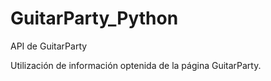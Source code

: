 # GuitarParty_Python
API de GuitarParty

Utilización de información optenida de la página GuitarParty.
